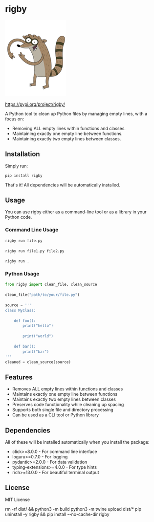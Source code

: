 # rigby

<img src="https://raw.githubusercontent.com/lothartj/rigby/main/images/rigby.webp" alt="Rigby" width="200"/>

https://pypi.org/project/rigby/

A Python tool to clean up Python files by managing empty lines, with a focus on:
- Removing ALL empty lines within functions and classes.
- Maintaining exactly one empty line between functions.
- Maintaining exactly two empty lines between classes.

## Installation

Simply run:
```bash
pip install rigby
```

That's it! All dependencies will be automatically installed.

## Usage

You can use rigby either as a command-line tool or as a library in your Python code.

### Command Line Usage

```bash
rigby run file.py

rigby run file1.py file2.py

rigby run .
```

### Python Usage

```python
from rigby import clean_file, clean_source

clean_file("path/to/your/file.py")

source = '''
class MyClass:

    def foo():
        print("hello")

        print("world")

    def bar():
        print("bar")
'''
cleaned = clean_source(source)
```

## Features

- Removes ALL empty lines within functions and classes
- Maintains exactly one empty line between functions
- Maintains exactly two empty lines between classes
- Preserves code functionality while cleaning up spacing
- Supports both single file and directory processing
- Can be used as a CLI tool or Python library

## Dependencies

All of these will be installed automatically when you install the package:
- click>=8.0.0 - For command line interface
- loguru>=0.7.0 - For logging
- pydantic>=2.0.0 - For data validation
- typing-extensions>=4.0.0 - For type hints
- rich>=13.0.0 - For beautiful terminal output

## License

MIT License

rm -rf dist/ && python3 -m build
python3 -m twine upload dist/*
pip uninstall -y rigby && pip install --no-cache-dir rigby
